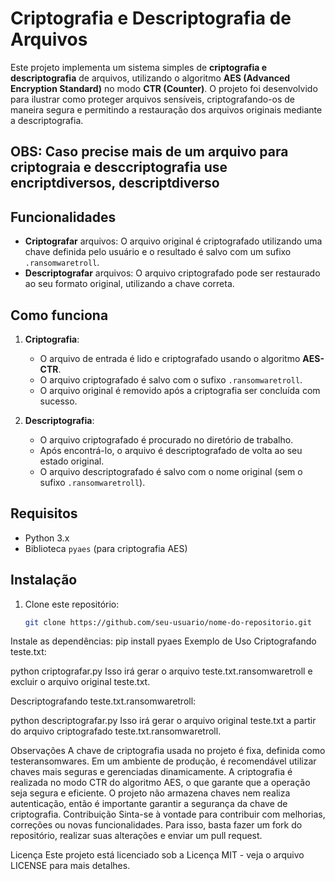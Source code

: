 # Criptografia e Descriptografia de Arquivos

Este projeto implementa um sistema simples de **criptografia e descriptografia** de arquivos, utilizando o algoritmo **AES (Advanced Encryption Standard)** no modo **CTR (Counter)**. O projeto foi desenvolvido para ilustrar como proteger arquivos sensíveis, criptografando-os de maneira segura e permitindo a restauração dos arquivos originais mediante a descriptografia.

## OBS: Caso precise mais de um arquivo para criptograia e desccriptografia  use encriptdiversos,  descriptdiverso ###


## Funcionalidades

- **Criptografar** arquivos: O arquivo original é criptografado utilizando uma chave definida pelo usuário e o resultado é salvo com um sufixo `.ransomwaretroll`.
- **Descriptografar** arquivos: O arquivo criptografado pode ser restaurado ao seu formato original, utilizando a chave correta.

## Como funciona

1. **Criptografia**:
   - O arquivo de entrada é lido e criptografado usando o algoritmo **AES-CTR**.
   - O arquivo criptografado é salvo com o sufixo `.ransomwaretroll`.
   - O arquivo original é removido após a criptografia ser concluída com sucesso.

2. **Descriptografia**:
   - O arquivo criptografado é procurado no diretório de trabalho.
   - Após encontrá-lo, o arquivo é descriptografado de volta ao seu estado original.
   - O arquivo descriptografado é salvo com o nome original (sem o sufixo `.ransomwaretroll`).

## Requisitos

- Python 3.x
- Biblioteca `pyaes` (para criptografia AES)

## Instalação

1. Clone este repositório:
   ```bash
   git clone https://github.com/seu-usuario/nome-do-repositorio.git
Instale as dependências:
pip install pyaes
Exemplo de Uso
Criptografando teste.txt:

python criptografar.py
Isso irá gerar o arquivo teste.txt.ransomwaretroll e excluir o arquivo original teste.txt.

Descriptografando teste.txt.ransomwaretroll:

python descriptografar.py
Isso irá gerar o arquivo original teste.txt a partir do arquivo criptografado teste.txt.ransomwaretroll.

Observações
A chave de criptografia usada no projeto é fixa, definida como testeransomwares. Em um ambiente de produção, é recomendável utilizar chaves mais seguras e gerenciadas dinamicamente.
A criptografia é realizada no modo CTR do algoritmo AES, o que garante que a operação seja segura e eficiente.
O projeto não armazena chaves nem realiza autenticação, então é importante garantir a segurança da chave de criptografia.
Contribuição
Sinta-se à vontade para contribuir com melhorias, correções ou novas funcionalidades. Para isso, basta fazer um fork do repositório, realizar suas alterações e enviar um pull request.

Licença
Este projeto está licenciado sob a Licença MIT - veja o arquivo LICENSE para mais detalhes.

